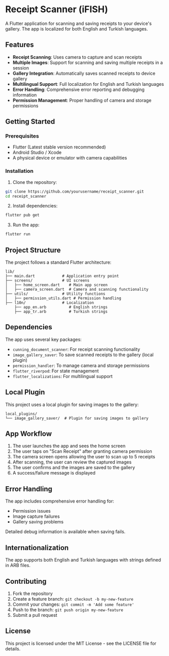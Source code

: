 # Receipt Scanner (iFISH)

A Flutter application for scanning and saving receipts to your device's gallery. The app is localized for both English and Turkish languages.

## Features

- **Receipt Scanning**: Uses camera to capture and scan receipts
- **Multiple Images**: Support for scanning and saving multiple receipts in a session
- **Gallery Integration**: Automatically saves scanned receipts to device gallery
- **Multilingual Support**: Full localization for English and Turkish languages
- **Error Handling**: Comprehensive error reporting and debugging information
- **Permission Management**: Proper handling of camera and storage permissions

## Getting Started

### Prerequisites

- Flutter (Latest stable version recommended)
- Android Studio / Xcode
- A physical device or emulator with camera capabilities

### Installation

1. Clone the repository:
```bash
git clone https://github.com/yourusername/receipt_scanner.git
cd receipt_scanner
```

2. Install dependencies:
```bash
flutter pub get
```

3. Run the app:
```bash
flutter run
```

## Project Structure

The project follows a standard Flutter architecture:

```
lib/
├── main.dart            # Application entry point
├── screens/             # UI screens
│   ├── home_screen.dart    # Main app screen
│   ├── camera_screen.dart  # Camera and scanning functionality
├── utils/               # Utility functions
│   ├── permission_utils.dart # Permission handling
├── l10n/                # Localization
    ├── app_en.arb          # English strings
    ├── app_tr.arb          # Turkish strings
```

## Dependencies

The app uses several key packages:

- `cunning_document_scanner`: For receipt scanning functionality
- `image_gallery_saver`: To save scanned receipts to the gallery (local plugin)
- `permission_handler`: To manage camera and storage permissions
- `flutter_riverpod`: For state management
- `flutter_localizations`: For multilingual support

## Local Plugin

This project uses a local plugin for saving images to the gallery:

```
local_plugins/
└── image_gallery_saver/  # Plugin for saving images to gallery
```

## App Workflow

1. The user launches the app and sees the home screen
2. The user taps on "Scan Receipt" after granting camera permission
3. The camera screen opens allowing the user to scan up to 5 receipts
4. After scanning, the user can review the captured images
5. The user confirms and the images are saved to the gallery
6. A success/failure message is displayed

## Error Handling

The app includes comprehensive error handling for:
- Permission issues
- Image capture failures
- Gallery saving problems

Detailed debug information is available when saving fails.

## Internationalization

The app supports both English and Turkish languages with strings defined in ARB files.

## Contributing

1. Fork the repository
2. Create a feature branch: `git checkout -b my-new-feature`
3. Commit your changes: `git commit -m 'Add some feature'`
4. Push to the branch: `git push origin my-new-feature`
5. Submit a pull request

## License

This project is licensed under the MIT License - see the LICENSE file for details.